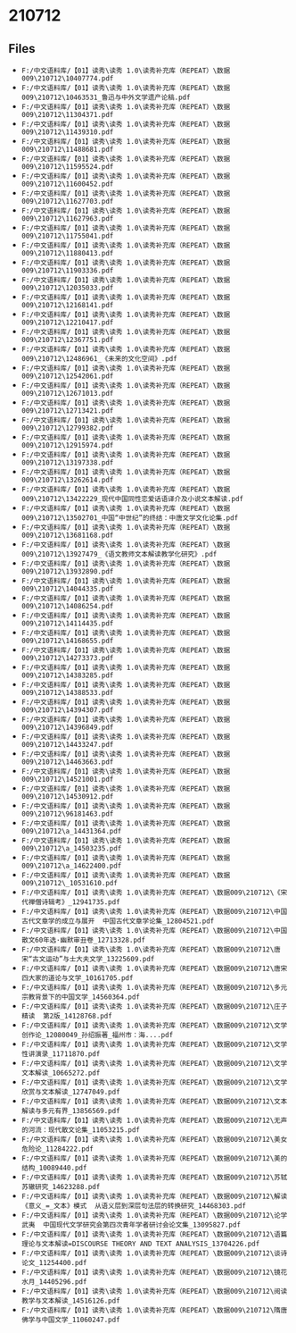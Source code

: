 # 210712

## Files

- `F:/中文语料库/【01】读秀\读秀 1.0\读秀补充库（REPEAT）\数据009\210712\10407774.pdf`
- `F:/中文语料库/【01】读秀\读秀 1.0\读秀补充库（REPEAT）\数据009\210712\10463531_鲁迅与中外文学遗产论稿.pdf`
- `F:/中文语料库/【01】读秀\读秀 1.0\读秀补充库（REPEAT）\数据009\210712\11304371.pdf`
- `F:/中文语料库/【01】读秀\读秀 1.0\读秀补充库（REPEAT）\数据009\210712\11439310.pdf`
- `F:/中文语料库/【01】读秀\读秀 1.0\读秀补充库（REPEAT）\数据009\210712\11488681.pdf`
- `F:/中文语料库/【01】读秀\读秀 1.0\读秀补充库（REPEAT）\数据009\210712\11595524.pdf`
- `F:/中文语料库/【01】读秀\读秀 1.0\读秀补充库（REPEAT）\数据009\210712\11600452.pdf`
- `F:/中文语料库/【01】读秀\读秀 1.0\读秀补充库（REPEAT）\数据009\210712\11627703.pdf`
- `F:/中文语料库/【01】读秀\读秀 1.0\读秀补充库（REPEAT）\数据009\210712\11627963.pdf`
- `F:/中文语料库/【01】读秀\读秀 1.0\读秀补充库（REPEAT）\数据009\210712\11755041.pdf`
- `F:/中文语料库/【01】读秀\读秀 1.0\读秀补充库（REPEAT）\数据009\210712\11880413.pdf`
- `F:/中文语料库/【01】读秀\读秀 1.0\读秀补充库（REPEAT）\数据009\210712\11903336.pdf`
- `F:/中文语料库/【01】读秀\读秀 1.0\读秀补充库（REPEAT）\数据009\210712\12035033.pdf`
- `F:/中文语料库/【01】读秀\读秀 1.0\读秀补充库（REPEAT）\数据009\210712\12168141.pdf`
- `F:/中文语料库/【01】读秀\读秀 1.0\读秀补充库（REPEAT）\数据009\210712\12210417.pdf`
- `F:/中文语料库/【01】读秀\读秀 1.0\读秀补充库（REPEAT）\数据009\210712\12367751.pdf`
- `F:/中文语料库/【01】读秀\读秀 1.0\读秀补充库（REPEAT）\数据009\210712\12486961_《未来的文化空间》.pdf`
- `F:/中文语料库/【01】读秀\读秀 1.0\读秀补充库（REPEAT）\数据009\210712\12542061.pdf`
- `F:/中文语料库/【01】读秀\读秀 1.0\读秀补充库（REPEAT）\数据009\210712\12671013.pdf`
- `F:/中文语料库/【01】读秀\读秀 1.0\读秀补充库（REPEAT）\数据009\210712\12713421.pdf`
- `F:/中文语料库/【01】读秀\读秀 1.0\读秀补充库（REPEAT）\数据009\210712\12799382.pdf`
- `F:/中文语料库/【01】读秀\读秀 1.0\读秀补充库（REPEAT）\数据009\210712\12915974.pdf`
- `F:/中文语料库/【01】读秀\读秀 1.0\读秀补充库（REPEAT）\数据009\210712\13197338.pdf`
- `F:/中文语料库/【01】读秀\读秀 1.0\读秀补充库（REPEAT）\数据009\210712\13262614.pdf`
- `F:/中文语料库/【01】读秀\读秀 1.0\读秀补充库（REPEAT）\数据009\210712\13422229_现代中国同性恋爱话语译介及小说文本解读.pdf`
- `F:/中文语料库/【01】读秀\读秀 1.0\读秀补充库（REPEAT）\数据009\210712\13502701_中国“中世纪”的终结：中唐文学文化论集.pdf`
- `F:/中文语料库/【01】读秀\读秀 1.0\读秀补充库（REPEAT）\数据009\210712\13681168.pdf`
- `F:/中文语料库/【01】读秀\读秀 1.0\读秀补充库（REPEAT）\数据009\210712\13927479_《语文教师文本解读教学化研究》.pdf`
- `F:/中文语料库/【01】读秀\读秀 1.0\读秀补充库（REPEAT）\数据009\210712\13932890.pdf`
- `F:/中文语料库/【01】读秀\读秀 1.0\读秀补充库（REPEAT）\数据009\210712\14044335.pdf`
- `F:/中文语料库/【01】读秀\读秀 1.0\读秀补充库（REPEAT）\数据009\210712\14086254.pdf`
- `F:/中文语料库/【01】读秀\读秀 1.0\读秀补充库（REPEAT）\数据009\210712\14114435.pdf`
- `F:/中文语料库/【01】读秀\读秀 1.0\读秀补充库（REPEAT）\数据009\210712\14168655.pdf`
- `F:/中文语料库/【01】读秀\读秀 1.0\读秀补充库（REPEAT）\数据009\210712\14273373.pdf`
- `F:/中文语料库/【01】读秀\读秀 1.0\读秀补充库（REPEAT）\数据009\210712\14383285.pdf`
- `F:/中文语料库/【01】读秀\读秀 1.0\读秀补充库（REPEAT）\数据009\210712\14388533.pdf`
- `F:/中文语料库/【01】读秀\读秀 1.0\读秀补充库（REPEAT）\数据009\210712\14394307.pdf`
- `F:/中文语料库/【01】读秀\读秀 1.0\读秀补充库（REPEAT）\数据009\210712\14396849.pdf`
- `F:/中文语料库/【01】读秀\读秀 1.0\读秀补充库（REPEAT）\数据009\210712\14433247.pdf`
- `F:/中文语料库/【01】读秀\读秀 1.0\读秀补充库（REPEAT）\数据009\210712\14463663.pdf`
- `F:/中文语料库/【01】读秀\读秀 1.0\读秀补充库（REPEAT）\数据009\210712\14521001.pdf`
- `F:/中文语料库/【01】读秀\读秀 1.0\读秀补充库（REPEAT）\数据009\210712\14530912.pdf`
- `F:/中文语料库/【01】读秀\读秀 1.0\读秀补充库（REPEAT）\数据009\210712\96181463.pdf`
- `F:/中文语料库/【01】读秀\读秀 1.0\读秀补充库（REPEAT）\数据009\210712\a_14431364.pdf`
- `F:/中文语料库/【01】读秀\读秀 1.0\读秀补充库（REPEAT）\数据009\210712\a_14503235.pdf`
- `F:/中文语料库/【01】读秀\读秀 1.0\读秀补充库（REPEAT）\数据009\210712\a_14622400.pdf`
- `F:/中文语料库/【01】读秀\读秀 1.0\读秀补充库（REPEAT）\数据009\210712\_10531610.pdf`
- `F:/中文语料库/【01】读秀\读秀 1.0\读秀补充库（REPEAT）\数据009\210712\《宋代禅僧诗辑考》_12941735.pdf`
- `F:/中文语料库/【01】读秀\读秀 1.0\读秀补充库（REPEAT）\数据009\210712\中国古代文章学的成立与展开  中国古代文章学论集_12804521.pdf`
- `F:/中文语料库/【01】读秀\读秀 1.0\读秀补充库（REPEAT）\数据009\210712\中国散文60年选·幽默审丑卷_12713328.pdf`
- `F:/中文语料库/【01】读秀\读秀 1.0\读秀补充库（REPEAT）\数据009\210712\唐宋“古文运动”与士大夫文学_13225609.pdf`
- `F:/中文语料库/【01】读秀\读秀 1.0\读秀补充库（REPEAT）\数据009\210712\唐宋四大家的道论与文学_10161705.pdf`
- `F:/中文语料库/【01】读秀\读秀 1.0\读秀补充库（REPEAT）\数据009\210712\多元宗教背景下的中国文学_14560364.pdf`
- `F:/中文语料库/【01】读秀\读秀 1.0\读秀补充库（REPEAT）\数据009\210712\庄子精读  第2版_14128768.pdf`
- `F:/中文语料库/【01】读秀\读秀 1.0\读秀补充库（REPEAT）\数据009\210712\文学创作论_12080049_孙绍振著_福州市：海....pdf`
- `F:/中文语料库/【01】读秀\读秀 1.0\读秀补充库（REPEAT）\数据009\210712\文学性讲演录_11711870.pdf`
- `F:/中文语料库/【01】读秀\读秀 1.0\读秀补充库（REPEAT）\数据009\210712\文学文本解读_10665272.pdf`
- `F:/中文语料库/【01】读秀\读秀 1.0\读秀补充库（REPEAT）\数据009\210712\文学欣赏与文本解读_12747049.pdf`
- `F:/中文语料库/【01】读秀\读秀 1.0\读秀补充库（REPEAT）\数据009\210712\文本解读与多元有界_13856569.pdf`
- `F:/中文语料库/【01】读秀\读秀 1.0\读秀补充库（REPEAT）\数据009\210712\无声的河流：现代散文论集_11053215.pdf`
- `F:/中文语料库/【01】读秀\读秀 1.0\读秀补充库（REPEAT）\数据009\210712\美女危险论_11284222.pdf`
- `F:/中文语料库/【01】读秀\读秀 1.0\读秀补充库（REPEAT）\数据009\210712\美的结构_10089440.pdf`
- `F:/中文语料库/【01】读秀\读秀 1.0\读秀补充库（REPEAT）\数据009\210712\苏轼苏辙研究_14623288.pdf`
- `F:/中文语料库/【01】读秀\读秀 1.0\读秀补充库（REPEAT）\数据009\210712\解读《意义_=_文本》模式  从语义层到深层句法层的转换研究_14468303.pdf`
- `F:/中文语料库/【01】读秀\读秀 1.0\读秀补充库（REPEAT）\数据009\210712\论学武夷  中国现代文学研究会第四次青年学者研讨会论文集_13095827.pdf`
- `F:/中文语料库/【01】读秀\读秀 1.0\读秀补充库（REPEAT）\数据009\210712\语篇理论与文本解读=DISCOURSE THEORY AND TEXT ANALYSIS_13704226.pdf`
- `F:/中文语料库/【01】读秀\读秀 1.0\读秀补充库（REPEAT）\数据009\210712\谈诗论文_11254400.pdf`
- `F:/中文语料库/【01】读秀\读秀 1.0\读秀补充库（REPEAT）\数据009\210712\镜花水月_14405296.pdf`
- `F:/中文语料库/【01】读秀\读秀 1.0\读秀补充库（REPEAT）\数据009\210712\阅读教学与文本解读_14516126.pdf`
- `F:/中文语料库/【01】读秀\读秀 1.0\读秀补充库（REPEAT）\数据009\210712\隋唐佛学与中国文学_11060247.pdf`
